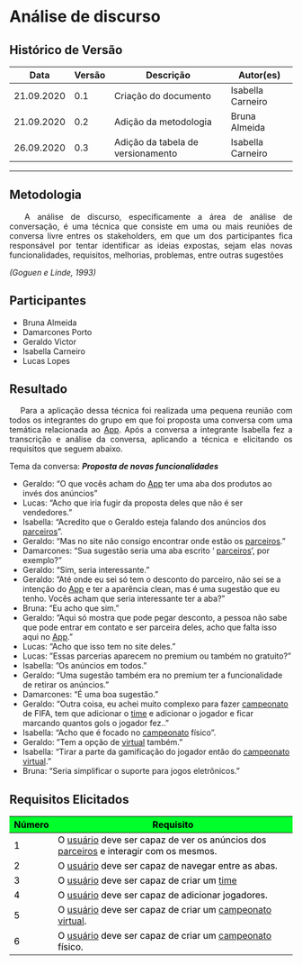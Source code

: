 # **Análise de discurso**

## Histórico de Versão

<table class="table table-striped border">
    <thead>
        <th>Data</th> 
        <th>Versão </th> 
        <th>Descrição</th> 
        <th>Autor(es)</th>
    </thead>
    <tbody>
        <tr>
            <td> 21.09.2020 </td>
            <td>  0.1   </td>
            <td> Criação do documento </td>
            <td> Isabella Carneiro  </td>
        </tr>
        <tr>
            <td> 21.09.2020 </td>
            <td>  0.2   </td>
            <td> Adição da metodologia </td>
            <td> Bruna Almeida</td>
        </tr>
        <tr>
            <td> 26.09.2020 </td>
            <td>  0.3   </td>
            <td> Adição da tabela de versionamento </td>
            <td> Isabella Carneiro  </td>
        </tr>
    </tbody>
</table>

<hr class="my-4">

## Metodologia

<div>
    <p align="justify">&emsp;
        A análise de discurso, especificamente a área de análise de conversação, é uma técnica que consiste em uma ou
        mais reuniões de conversa livre entres os stakeholders, em que um dos participantes fica responsável por tentar
        identificar as ideias expostas, sejam elas novas funcionalidades, requisitos, melhorias, problemas, entre outras
        sugestões</p>
    <p align="justify">
        <em>(Goguen e Linde, 1993)</em></p>
    <p align="justify">
    </p>
    <p align="justify">
    </p>
    <p align="justify">
    </p>

</div>
<div class="line"></div>

## Participantes

* Bruna Almeida
* Damarcones Porto
* Geraldo Victor
* Isabella Carneiro
* Lucas Lopes

<div class="line"></div>

## Resultado

<div>
    <p align="justify">&emsp;
        Para a aplicação dessa técnica foi realizada uma pequena reunião com todos os integrantes do grupo em que foi
        proposta uma conversa com uma temática relacionada ao <a href="../../modelagem/lexico/#App">App</a>.
        Após a conversa a integrante Isabella fez a transcrição e análise da conversa, aplicando a técnica e elicitando
        os requisitos que seguem abaixo.
    </p>
</div>

Tema da conversa: ***Proposta de novas funcionalidades***

* Geraldo: “O que vocês acham do <a href="../../modelagem/lexico/#App">App</a> ter uma aba dos produtos ao invés dos anúncios”
* Lucas: “Acho que iria fugir da proposta deles que não é ser vendedores.”
* Isabella: “Acredito que o Geraldo esteja falando dos anúncios dos  <a href="../../modelagem/lexico/#parceiros">parceiros</a>”.
* Geraldo: “Mas no site não consigo encontrar onde estão os  <a href="../../modelagem/lexico/#parceiros">parceiros</a>.”
* Damarcones: “Sua sugestão seria uma aba escrito ‘ <a href="../../modelagem/lexico/#parceiros">parceiros</a>’, por exemplo?”
* Geraldo: “Sim, seria interessante.”
* Geraldo: ”Até onde eu sei só tem o desconto do parceiro, não sei se a intenção do <a href="../../modelagem/lexico/#App">App</a> e ter a aparência clean, mas é
uma sugestão que eu tenho. Vocês acham que seria interessante ter a aba?”
* Bruna: “Eu acho que sim.”
* Geraldo: ”Aqui só mostra que pode pegar desconto, a pessoa não sabe que pode entrar em contato e ser parceira deles,
acho que falta isso aqui no <a href="../../modelagem/lexico/#App">App</a>.”
* Lucas: “Acho que isso tem no site deles.”
* Lucas: ”Essas parcerias aparecem no premium ou também no gratuito?”
* Isabella: ”Os anúncios em todos.”
* Geraldo: “Uma sugestão também era no premium ter a funcionalidade de retirar os anúncios.”
* Damarcones: “É uma boa sugestão.”
* Geraldo: “Outra coisa, eu achei muito complexo para fazer <a href="../../modelagem/lexico/#campeonato">campeonato</a> de FIFA, tem que adicionar o  <a href="../../modelagem/lexico/#time">time</a> e adicionar o
jogador e ficar marcando quantos gols o jogador fez..”
* Isabella: “Acho que é focado no <a href="../../modelagem/lexico/#campeonato">campeonato</a> físico”.
* Geraldo: ”Tem a opção de <a href="../../modelagem/lexico/#virtual">virtual</a> também.”
* Isabella: “Tirar a parte da gamificação do jogador então do <a href="../../modelagem/lexico/#campeonato">campeonato</a> <a href="../../modelagem/lexico/#virtual">virtual</a>.”
* Bruna: “Seria simplificar o suporte para jogos eletrônicos.”

## Requisitos Elicitados

<table class="table table-striped border" style="color:black;">
    <thead style="background-color: #00ff2b;">
        <th>Número</th>
        <th>Requisito</th>
    </thead>
    <tbody>
        <tr>
            <td>1</td>
            <td>O  <a href="../../modelagem/lexico/#usuario">usuário</a> deve ser capaz de ver os anúncios dos  <a href="../../modelagem/lexico/#parceiros">parceiros</a> e interagir com os mesmos. </td>
        </tr>
        <tr>
            <td>2</td>
            <td>O  <a href="../../modelagem/lexico/#usuario">usuário</a> deve ser capaz de navegar entre as abas. </td>
        </tr>
        <tr>
            <td>3</td>
            <td>O  <a href="../../modelagem/lexico/#usuario">usuário</a> deve ser capaz de criar um  <a href="../../modelagem/lexico/#time">time</a> </td>
        </tr>
        <tr>
            <td>4 </td>
            <td>O  <a href="../../modelagem/lexico/#usuario">usuário</a> deve ser capaz de adicionar jogadores.</td>
        </tr>
        <tr>
            <td>5 </td>
            <td>O  <a href="../../modelagem/lexico/#usuario">usuário</a> deve ser capaz de criar um <a href="../../modelagem/lexico/#campeonato">campeonato</a> <a href="../../modelagem/lexico/#virtual">virtual</a>. </td>
        </tr>
        <tr>
            <td>6 </td>
            <td>O  <a href="../../modelagem/lexico/#usuario">usuário</a> deve ser capaz de criar um <a href="../../modelagem/lexico/#campeonato">campeonato</a> físico.</td>
        </tr>
    </tbody>
</table>